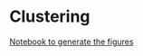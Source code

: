 # Clustering

[Notebook to generate the figures](https://github.com/probml/pyprobml/blob/master/notebooks/figures/chapter21_figures.ipynb)

